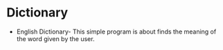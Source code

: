 # Dictionary
- English Dictionary-
This simple program is about finds the meaning of the word given by the user.
